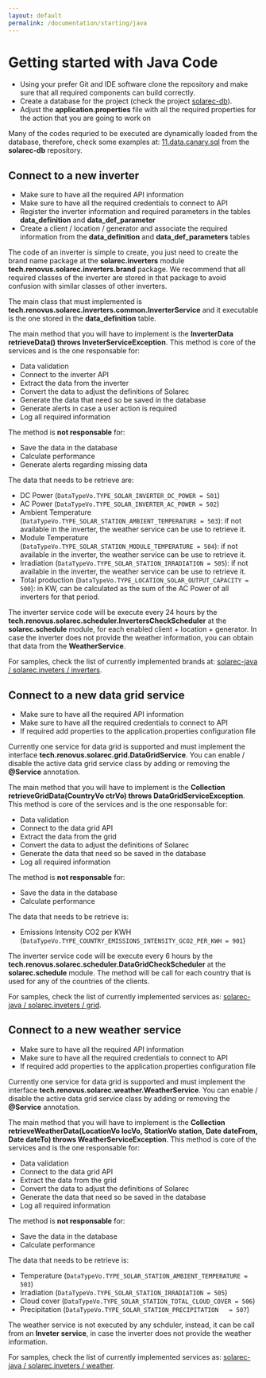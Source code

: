 ```yaml
---
layout: default
permalink: /documentation/starting/java
---
```

# Getting started with Java Code
- Using your prefer Git and IDE software clone the repository and make sure that all required components can build correctly.
- Create a database for the project (check the project [solarec-db](https://github.com/Renovus-Tech/solarec-db)).
- Adjust the **application.properties** file with all the required properties for the action that you are going to work on

Many of the codes requried to be executed are dynamically loaded from the database, therefore, check some examples at: [11.data.canary.sql](https://github.com/Renovus-Tech/solarec-db/blob/main/data/sample/11.data.canary.sql) from the **solarec-db** repository.

## Connect to a new inverter
- Make sure to have all the required API information
- Make sure to have all the required credentials to connect to API
- Register the inverter information and required parameters in the tables **data_definition** and **data_def_parameter**
- Create a client / location / generator and associate the required information from the **data_definition** and **data_def_parameters** tables

The code of an inverter is simple to create, you just need to create the brand name package at the **solarec.inverters** module **tech.renovus.solarec.inverters.brand** package. We recommend that all required classes of the inverter are stored in that package to avoid confusion with similar classes of other inverters.

The main class that must implemented is **tech.renovus.solarec.inverters.common.InverterService** and it executable is the one stored in the **data_definition** table.

The main method that you will have to implement is the **InverterData retrieveData() throws InveterServiceException**. This method is core of the services and is the one responsable for:
- Data validation
- Connect to the inverter API
- Extract the data from the inverter
- Convert the data to adjust the definitions of Solarec
- Generate the data that need so be saved in the database
- Generate alerts in case a user action is required
- Log all required information

The method is **not responsable** for:
- Save the data in the database
- Calculate performance
- Generate alerts regarding missing data

The data that needs to be retrieve are:

- DC Power (`DataTypeVo.TYPE_SOLAR_INVERTER_DC_POWER = 501`)
- AC Power (`DataTypeVo.TYPE_SOLAR_INVERTER_AC_POWER = 502`)
- Ambient Temperature (`DataTypeVo.TYPE_SOLAR_STATION_AMBIENT_TEMPERATURE = 503`): if not available in the inverter, the weather service can be use to retrieve it.
- Module Temperature (`DataTypeVo.TYPE_SOLAR_STATION_MODULE_TEMPERATURE = 504`): if not available in the inverter, the weather service can be use to retrieve it.
- Irradiation (`DataTypeVo.TYPE_SOLAR_STATION_IRRADIATION = 505`): if not available in the inverter, the weather service can be use to retrieve it.
- Total production (`DataTypeVo.TYPE_LOCATION_SOLAR_OUTPUT_CAPACITY = 500`): in KW, can be calculated as the sum of the AC Power of all inverters for that period.

The inverter service code will be execute every 24 hours by the **tech.renovus.solarec.scheduler.InvertersCheckScheduler** at the **solarec.schedule** module, for each enabled client + location + generator. In case the inverter does not provide the weather information, you can obtain that data from the **WeatherService**.

For samples, check the list of currently implemented brands at: [solarec-java / solarec.inveters / inverters](https://github.com/Renovus-Tech/solarec-java/tree/main/solarec.inverters/src/main/java/tech/renovus/solarec/inverters/brand).

## Connect to a new data grid service
- Make sure to have all the required API information
- Make sure to have all the required credentials to connect to API
- If required add properties to the application.properties configuration file

Currently one service for data grid is supported and must implement the interface **tech.renovus.solarec.grid.DataGridService**. You can enable / disable the active data grid service class by adding or removing the **@Service** annotation. 

The main method that you will have to implement is the **Collection<CtrDataVo> retrieveGridData(CountryVo ctrVo) throws DataGridServiceException**. This method is core of the services and is the one responsable for:
- Data validation
- Connect to the data grid API
- Extract the data from the grid
- Convert the data to adjust the definitions of Solarec
- Generate the data that need so be saved in the database
- Log all required information

The method is **not responsable** for:
- Save the data in the database
- Calculate performance

The data that needs to be retrieve is:

- Emissions Intensity CO2 per KWH (`DataTypeVo.TYPE_COUNTRY_EMISSIONS_INTENSITY_GCO2_PER_KWH = 901`)

The inverter service code will be execute every 6 hours by the **tech.renovus.solarec.scheduler.DataGridCheckScheduler** at the **solarec.schedule** module. The method will be call for each country that is used for any of the countries of the clients.

For samples, check the list of currently implemented services as: [solarec-java / solarec.inveters / grid](https://github.com/Renovus-Tech/solarec-java/tree/main/solarec.inverters/src/main/java/tech/renovus/solarec/grid).

## Connect to a new weather service
- Make sure to have all the required API information
- Make sure to have all the required credentials to connect to API
- If required add properties to the application.properties configuration file

Currently one service for data grid is supported and must implement the interface **tech.renovus.solarec.weather.WeatherService**. You can enable / disable the active data grid service class by adding or removing the **@Service** annotation. 

The main method that you will have to implement is the **Collection<StaDataVo> retrieveWeatherData(LocationVo locVo, StationVo station, Date dateFrom, Date dateTo) throws WeatherServiceException**. This method is core of the services and is the one responsable for:
- Data validation
- Connect to the data grid API
- Extract the data from the grid
- Convert the data to adjust the definitions of Solarec
- Generate the data that need so be saved in the database
- Log all required information

The method is **not responsable** for:
- Save the data in the database
- Calculate performance

The data that needs to be retrieve is:
- Temperature (`DataTypeVo.TYPE_SOLAR_STATION_AMBIENT_TEMPERATURE = 503`)
- Irradiation (`DataTypeVo.TYPE_SOLAR_STATION_IRRADIATION = 505`)
- Cloud cover (`DataTypeVo.TYPE_SOLAR_STATION_TOTAL_CLOUD_COVER	= 506`)
- Precipitation (`DataTypeVo.TYPE_SOLAR_STATION_PRECIPITATION	= 507`)

The weather service is not executed by any schduler, instead, it can be call from an **Inveter service**, in case the inverter does not provide the weather information.

For samples, check the list of currently implemented services as: [solarec-java / solarec.inveters / weather](https://github.com/Renovus-Tech/solarec-java/tree/main/solarec.inverters/src/main/java/tech/renovus/solarec/weather).